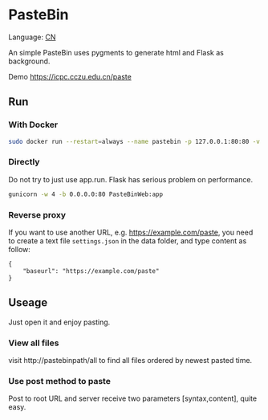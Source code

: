 # PasteBin

Language: [CN](README_cn.md)

An simple PasteBin uses pygments to generate html and Flask as background.

Demo https://icpc.cczu.edu.cn/paste

## Run

### With Docker

```sh
sudo docker run --restart=always --name pastebin -p 127.0.0.1:80:80 -v /var/pastebin:/pastebin/data weicheng97/pastebin:2.0
```

### Directly

Do not try to just use app.run. Flask has serious problem on performance.

```sh
gunicorn -w 4 -b 0.0.0.0:80 PasteBinWeb:app
```

### Reverse proxy

If you want to use another URL, e.g. https://example.com/paste, you need to create a text file `settings.json` in the data folder, and type content as follow:

```
{
    "baseurl": "https://example.com/paste"
}
```

## Useage

Just open it and enjoy pasting.

### View all files

visit http://pastebinpath/all to find all files ordered by newest pasted time.

### Use post method to paste

Post to root URL and server receive two parameters [syntax,content], quite easy.

